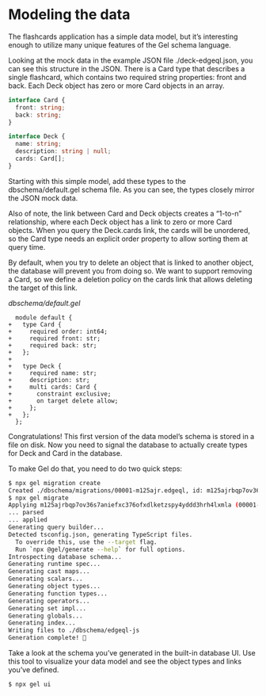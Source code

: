 # Modeling the data

The flashcards application has a simple data model, but it’s interesting enough to utilize many unique features of the Gel schema language.

Looking at the mock data in the example JSON file ./deck-edgeql.json, you can see this structure in the JSON. There is a Card type that describes a single flashcard, which contains two required string properties: front and back. Each Deck object has zero or more Card objects in an array.

```typescript
interface Card {
  front: string;
  back: string;
}

interface Deck {
  name: string;
  description: string | null;
  cards: Card[];
}
```

Starting with this simple model, add these types to the dbschema/default.gel schema file. As you can see, the types closely mirror the JSON mock data.

Also of note, the link between Card and Deck objects creates a “1-to-n” relationship, where each Deck object has a link to zero or more Card objects. When you query the Deck.cards link, the cards will be unordered, so the Card type needs an explicit order property to allow sorting them at query time.

By default, when you try to delete an object that is linked to another object, the database will prevent you from doing so. We want to support removing a Card, so we define a deletion policy on the cards link that allows deleting the target of this link.

*dbschema/default.gel*

```sdl-diff
  module default {
+   type Card {
+     required order: int64;
+     required front: str;
+     required back: str;
+   };
+
+   type Deck {
+     required name: str;
+     description: str;
+     multi cards: Card {
+       constraint exclusive;
+       on target delete allow;
+     };
+   };
  };
```

Congratulations! This first version of the data model’s schema is stored in a file on disk. Now you need to signal the database to actually create types for Deck and Card in the database.

To make Gel do that, you need to do two quick steps:

```sh
$ npx gel migration create
Created ./dbschema/migrations/00001-m125ajr.edgeql, id: m125ajrbqp7ov36s7aniefxc376ofxdlketzspy4yddd3hrh4lxmla
$ npx gel migrate
Applying m125ajrbqp7ov36s7aniefxc376ofxdlketzspy4yddd3hrh4lxmla (00001-m125ajr.edgeql)
... parsed
... applied
Generating query builder...
Detected tsconfig.json, generating TypeScript files.
  To override this, use the --target flag.
  Run `npx @gel/generate --help` for full options.
Introspecting database schema...
Generating runtime spec...
Generating cast maps...
Generating scalars...
Generating object types...
Generating function types...
Generating operators...
Generating set impl...
Generating globals...
Generating index...
Writing files to ./dbschema/edgeql-js
Generation complete! 🤘
```

Take a look at the schema you’ve generated in the built-in database UI. Use this tool to visualize your data model and see the object types and links you’ve defined.

```sh
$ npx gel ui
```

